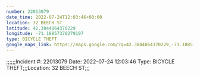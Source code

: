```yaml
---
number: 22013079
date_time: 2022-07-24T12:03:46+00:00
location: 32 BEECH ST
latitude: 42.3844864370229
longitude: -71.18857370279197
type: BICYCLE THEFT
google_maps_link: https://maps.google.com/?q=42.3844864370229,-71.18857370279197
---
```


;;;;;;Incident #: 22013079   Date: 2022-07-24 12:03:46    Type: BICYCLE THEFT;;;Location: 32 BEECH ST;;;
